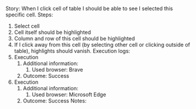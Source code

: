 Story:
When I click cell of table I should be able to see I selected this specific cell.
Steps:
1. Select cell
2. Cell itself should be highlighted
3. Column and row of this cell should be highlighted
4. If I click away from this cell (by selecting other cell or clicking outside of table), highlights should vanish.
Execution logs:
1. Execution
	1. Additional information:
		1. Used browser: Brave
	2. Outcome: Success
2. Execution
	1. Additional information:
		1. Used browser: Microsoft Edge
	2. Outcome: Success
Notes:
